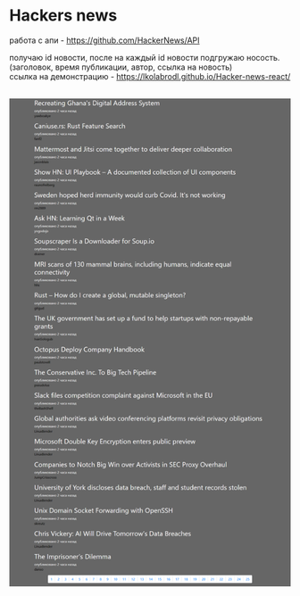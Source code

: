 # Hackers news
работа с апи - https://github.com/HackerNews/API

получаю id новости, после на каждый id новости подгружаю носость. (заголовок, время публикации, автор, ссылка на новость)
<br>
ссылка на демонстрацию - https://lkolabrodl.github.io/Hacker-news-react/
<br><br>

![Alt text](https://raw.githubusercontent.com/lKolabrodl/ReactJS-Examples/master/Hackers%20news/Screenshot_2020-07-22%20React%20App(1).png)
